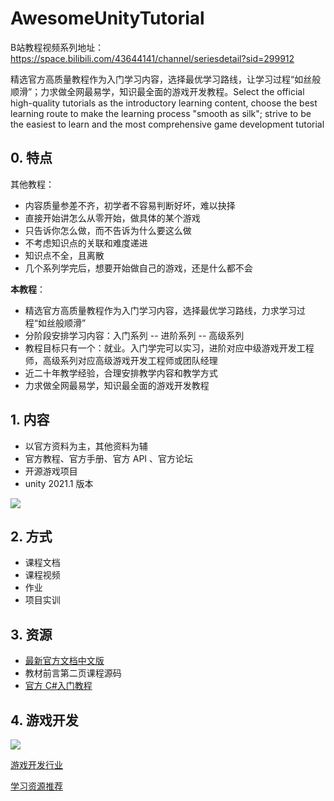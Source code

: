 # AwesomeUnityTutorial
B站教程视频系列地址：https://space.bilibili.com/43644141/channel/seriesdetail?sid=299912

精选官方高质量教程作为入门学习内容，选择最优学习路线，让学习过程“如丝般顺滑”；力求做全网最易学，知识最全面的游戏开发教程。Select the official high-quality tutorials as the introductory learning content, choose the best learning route to make the learning process "smooth as silk"; strive to be the easiest to learn and the most comprehensive game development tutorial

## 0. 特点

<span style="font-color:'red'">其他教程：</span>

- 内容质量参差不齐，初学者不容易判断好坏，难以抉择
- 直接开始讲怎么从零开始，做具体的某个游戏
- 只告诉你怎么做，而不告诉为什么要这么做
- 不考虑知识点的关联和难度递进
- 知识点不全，且离散
- 几个系列学完后，想要开始做自己的游戏，还是什么都不会

**本教程**：

- 精选官方高质量教程作为入门学习内容，选择最优学习路线，力求学习过程“如丝般顺滑”
- 分阶段安排学习内容：入门系列 -- 进阶系列 -- 高级系列
- 教程目标只有一个：就业。入门学完可以实习，进阶对应中级游戏开发工程师，高级系列对应高级游戏开发工程师或团队经理
- 近二十年教学经验，合理安排教学内容和教学方式
- 力求做全网最易学，知识最全面的游戏开发教程

## 1. 内容

- 以官方资料为主，其他资料为辅
- 官方教程、官方手册、官方 API 、官方论坛
- 开源游戏项目
- unity 2021.1 版本

![](../../imgs/unity课程设置.png)

## 2. 方式

- 课程文档
- 课程视频
- 作业
- 项目实训

## 3. 资源

- [最新官方文档中文版](https://docs.unity.cn/cn/2021.1/Manual/UnityManual.html)
- 教材前言第二页课程源码
- [官方 C#入门教程](https://learn.u3d.cn/tutorial/beginner-gameplay-scripting)

## 4. 游戏开发

![](../../imgs/商业Game开发团队设置.awebp)

[游戏开发行业](https://juejin.cn/post/6844904183552819214)

[学习资源推荐](https://niuxingxing.feishu.cn/docs/doccnnlltKuoVUKwfC5BYkzsQ2f)
